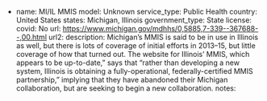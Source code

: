 - name: MI/IL MMIS
model: Unknown
service_type: Public Health
country: United States
states: Michigan, Illinois
government_type: State
license: 
covid: No
url: https://www.michigan.gov/mdhhs/0,5885,7-339--367688--,00.html
url2: 
description: Michigan’s MMIS is said to be in use in Illinois as well, but there is lots of coverage of initial efforts in 2013–15, but little coverage of how that turned out. The website for Illinois’ MMIS, which appears to be up-to-date,” says that “rather than developing a new system, Illinois is obtaining a fully-operational, federally-certified MMIS partnership,” implying that they have abandoned their Michigan collaboration, but are seeking to begin a new collaboration.
notes: 
